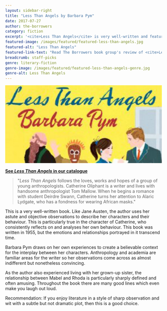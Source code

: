 ```yaml
---
layout: sidebar-right
title: "Less Than Angels by Barbara Pym"
date: 2017-07-27
author: the-borrowers
category: fiction
excerpt: '<cite>Less Than Angels</cite> is very well-written and features astute observations and laugh-out-loud humour'
featured-image: /images/featured/featured-less-than-angels.jpg
featured-alt: "Less Than Angels"
featured-link-text: "Read The Borrowers book group's review of <cite>Less Than Angels</cite>"
breadcrumb: staff-picks
genre: literary-fiction
genre-image: /images/featured/featured-less-than-angels-genre.jpg
genre-alt: Less Than Angels
---
```


![Less Than Angels](/images/featured/featured-less-than-angels.jpg)

**[See <cite>Less Than Angels</cite> in our catalogue](https://suffolk.spydus.co.uk/cgi-bin/spydus.exe/ENQ/OPAC/BIBENQ?BRN=354336)**

> "<cite>Less Than Angels</cite> follows the loves, works and hopes of a group of young anthropologists. Catherine Oliphant is a writer and lives with handsome anthropologist Tom Mallow. When he begins a romance with student Deirdre Swann, Catherine turns her attention to Alaric Lydgate, who has a fondness for wearing African masks."

This is a very well-written book. Like Jane Austen, the author uses her astute and objective observations to describe her characters and their behaviour. This is particularly true in the character of Catherine, who consistently reflects on and analyses her own behaviour. This book was written in 1955, but the emotions and relationships portrayed in it transcend time.

Barbara Pym draws on her own experiences to create a believable context for the interplay between her characters. Anthropology and academia are familiar areas for the writer so her observations come across as almost indifferent but nonetheless convincing.

As the author also experienced living with her grown-up sister, the relationship between Mabel and Rhoda is particularly sharply defined and often amusing. Throughout the book there are many good lines which even make you laugh out loud.

Recommendation: If you enjoy literature in a style of sharp observation and wit with a subtle but not dramatic plot, then this is a good choice.
